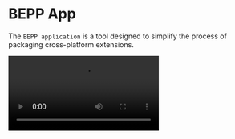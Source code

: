 # BEPP App 

The `BEPP application` is a tool designed to simplify the process of packaging cross-platform extensions.

<!-- ![HEADER](/bepp-app-conversion.mp4) -->
<video src="/bepp-app-conversion.mp4" controls />


## Description

With **BEPP**, you can easily convert your extension for _Safari_, _Chrome_, _Firefox_, _Edge_, _Brave_ and other popular browsers, all from a single platform.
In addition, the application allows you to search for extensions on the web and convert them. Forget about the complications of adapting your extension for each browser separately; **BEPP** makes it quick and easy so you can focus on what really matters.


## Installation

You can install the application in the `downloads` section of this website or in our releases section in GitHub.
- [releases](https://github.com/pigeonposse/bepp/releases/latest/)

Also you can use app via:
- [web](https://bepp.pigeonposse.com)
- [desktop apps](#Installation) 
- [docker image](../container)

## Screenshots
![App](/bepp-app.png)
![Search](/bepp-app-search.png)

## Examples

### Convert extensions (including _Safari_)

<video src="/bepp-app-conversion-safari.mp4" controls />

